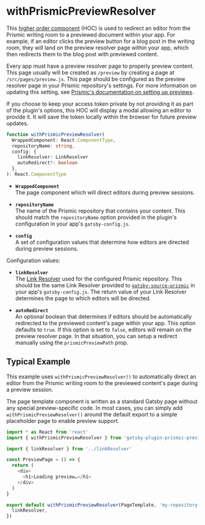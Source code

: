 # withPrismicPreviewResolver

This [higher order component][hoc] (HOC) is used to redirect an editor from the
Prismic writing room to a previewed document within your app. For example, if an
editor clicks the preview button for a blog post in the writing room, they will
land on the preview resolver page within your app, which then redirects them to
the blog post with previewed content.

Every app must have a preview resolver page to properly preview content. This
page usually will be created as `/preview` by creating a page at
`/src/pages/preview.js`. This page should be configured as the preview resolver
page in your Prismic repository's settings. For more information on updating
this setting, see [Prismic's documentation on setting up
previews][how-to-set-up-a-preview].

If you choose to keep your access token private by not providing it as part of
the plugin's options, this HOC will display a modal allowing an editor to
provide it. It will save the token locally within the browser for future preview
updates.

```typescript
function withPrismicPreviewResolver(
  WrappedComponent: React.ComponentType,
  repositoryName: string,
  config: {
    linkResolver: LinkResolver
    autoRedirect?: boolean
  },
): React.ComponentType
```

- **`WrappedComponent`**<br/>The page component which will direct editors during
  preview sessions.

- **`repositoryName`**<br/>The name of the Prismic repository that contains your
  content. This should match the `repositoryName` option provided in the
  plugin's configuration in your app's `gatsby-config.js`.

- **`config`**<br/>A set of configuration values that determine how editors are
  directed during preview sessions.

Configuration values:

- **`linkResolver`**<br/>The [Link Resolver][link-resolver] used for the
  configured Prismic repository. This should be the same Link Resolver provided
  to [`gatsby-source-prismic`][gsp] in your app's `gatsby-config.js`. The return
  value of your Link Resolver determines the page to which editors will be
  directed.

- **`autoRedirect`**<br/>An optional boolean that determines if editors should
  be automatically redirected to the previewed content's page within your app.
  This option defaults to `true`. If this option is set to `false`, editors will
  remain on the preview resolver page. In that situation, you can setup a
  redirect manually using the `prismicPreviewPath` prop.

## Typical Example

This example uses `withPrismicPreviewResolver()` to automatically direct an
editor from the Prismic writing room to the previewed content's page during a
preview session.

The page template component is written as a standard Gatsby page without any
special preview-specific code. In most cases, you can simply add
`withPrismicPreviewResolver()` around the default export to a simple placeholder
page to enable preview support.

```javascript
import * as React from 'react'
import { withPrismicPreviewResolver } from 'gatsby-plugin-prismic-previews'

import { linkResolver } from '../linkResolver'

const PreviewPage = () => {
  return (
    <div>
      <h1>Loading preview…</h1>
    </div>
  )
}

export default withPrismicPreviewResolver(PageTemplate, 'my-repository-name', {
  linkResolver,
})
```

[hoc]: https://reactjs.org/docs/higher-order-components.html
[link-resolver]: https://prismic.io/docs/technologies/link-resolver-gatsby
[gsp]: https://github.com/angeloashmore/gatsby-source-prismic
[how-to-set-up-a-preview]:
  https://user-guides.prismic.io/en/articles/781294-how-to-set-up-a-preview
